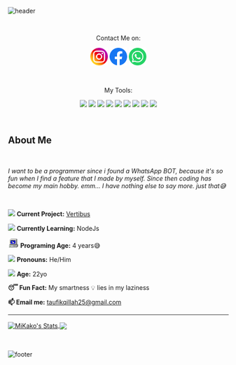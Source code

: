 ![header](https://capsule-render.vercel.app/api?type=slice&height=200&section=header&&color=30:ecfa23,70:47fa23&text=Hi%20There!&fontAlignY=30&fontAlign=70&rotate=13&desc=i'M%20MiKako&descAlign=59&descAlignY=45)

<br>

<div align="center">
  <p>Contact Me on:</p>
  
 [<img src="assets/instagram_icon.svg" alt="instagram logo" width="40">](https://www.instagram.com/gamerz_garena/) [<img src="assets/facebook_icon.svg" alt="facebook logo" width="40">](https://www.facebook.com/taufik.qillah.73) [<img src="assets/whatsapp_icon.svg" alt="whatsapp logo" width="40">](https://wa.wizard.id/b83d19)

  <br>
  <p>My Tools:</p>

  [<img src="https://cdn.jsdelivr.net/gh/devicons/devicon@latest/icons/windows8/windows8-original.svg" width="40"/>](https://www.microsoft.com/en-us/software-download/windows10)
  [<img src="https://cdn.jsdelivr.net/gh/devicons/devicon@latest/icons/vscode/vscode-original.svg" width="40"/>](https://code.visualstudio.com/)
  [<img src="https://cdn.jsdelivr.net/gh/devicons/devicon@latest/icons/javascript/javascript-original.svg" width="40"/>](https://www.javascript.com/)
  [<img src="https://cdn.jsdelivr.net/gh/devicons/devicon@latest/icons/nodejs/nodejs-original.svg" width="40"/>](https://nodejs.org/)
  [<img src="https://cdn.jsdelivr.net/gh/devicons/devicon@latest/icons/npm/npm-original-wordmark.svg" width="40"/>](https://www.npmjs.com/)
  [<img src="https://cdn.jsdelivr.net/gh/devicons/devicon@latest/icons/mongodb/mongodb-original.svg" width="40"/>](https://www.mongodb.com/)
  [<img src="https://cdn.jsdelivr.net/gh/devicons/devicon@latest/icons/git/git-original.svg" width="40"/>](https://git-scm.com/)
  [<img src="https://cdn.jsdelivr.net/gh/devicons/devicon@latest/icons/github/github-original.svg" width="40"/>](https://github.com/)
  [<img src="https://cdn.jsdelivr.net/gh/devicons/devicon@latest/icons/firefox/firefox-original.svg" width="40"/>](https://www.mozilla.org/en-US/firefox/)
  
 </div>
 <br>
 
## About Me

<br>
<p>
  <em>
    I want to be a programmer since i found a WhatsApp BOT, because it's so fun when I find a feature that I made by myself. Since then coding has become my main hobby.
    emm... I have nothing else to say more. just that😅
  </em>
</p>
<br>

<img src="https://github.com/TheDudeThatCode/TheDudeThatCode/blob/master/Assets/coin.gif" width="24"> **Current Project:** <a href="https://github.com/keito-klein/vertibus" >Vertibus</a>

<img src="https://github.com/TheDudeThatCode/TheDudeThatCode/blob/master/Assets/Rocket.gif" width="24"> **Currently Learning:** NodeJs

<img src="https://github.com/TheDudeThatCode/TheDudeThatCode/blob/master/Assets/PC.gif" width="24"> **Programing Age:** 4 years😅

<img src="https://github.com/TheDudeThatCode/TheDudeThatCode/blob/master/Assets/powerup.gif" width="24"> **Pronouns:** He/Him

<img src="https://github.com/TheDudeThatCode/TheDudeThatCode/blob/master/Assets/Earth.gif" width="24"> **Age:** 22yo

**😴 Fun Fact:** My smartness 💡 lies in my laziness

**📫 Email me:** taufikqillah25@gmail.com

<hr>
 <a href="https://github.com/Keito-Klein">
  <img align="center" src="https://github-readme-stats.vercel.app/api?username=keito-klein&show_icons=true&theme=calm" width="40%" alt="MiKako's Stats"/>
 </a>
 
 <a href="https://github.com/Keito-Klein/Vertibus">
  <img align="center" src="https://github-readme-stats.vercel.app/api/pin/?username=keito-klein&repo=Vertibus&theme=ayu-mirage" width="45%" />
 </a>

<br>
<br>
<br>

![footer](https://capsule-render.vercel.app/api?type=slice&height=200&color=30:47fa23,70:ecfa23&text=El%20Psy%20Congroo&section=footer&fontAlign=36&fontAlignY=83&rotate=11&desc=Cheers:&descAlign=8&descAlignY=54&descSize=23)
